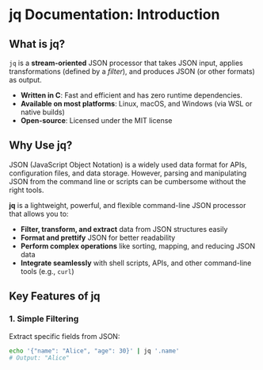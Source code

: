 # jq Documentation: Introduction

## What is jq?

`jq` is a **stream-oriented** JSON processor that takes JSON input, applies transformations (defined by a *filter*), and produces JSON (or other formats) as output.

- **Written in C**: Fast and efficient and has zero runtime dependencies.
- **Available on most platforms**: Linux, macOS, and Windows (via WSL or native builds)
- **Open-source**: Licensed under the MIT license
  
## Why Use jq?

JSON (JavaScript Object Notation) is a widely used data format for APIs, configuration files, and data storage. However, parsing and manipulating JSON from the command line or scripts can be cumbersome without the right tools.

**jq** is a lightweight, powerful, and flexible command-line JSON processor that allows you to:

- **Filter, transform, and extract** data from JSON structures easily
- **Format and prettify** JSON for better readability
- **Perform complex operations** like sorting, mapping, and reducing JSON data
- **Integrate seamlessly** with shell scripts, APIs, and other command-line tools (e.g., `curl`)


## Key Features of jq

### 1. Simple Filtering
Extract specific fields from JSON:
```sh
echo '{"name": "Alice", "age": 30}' | jq '.name'
# Output: "Alice"
